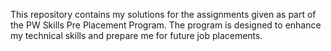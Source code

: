 This repository contains my solutions for the assignments given as part of the PW Skills Pre Placement Program. The program is designed to enhance my technical skills and prepare me for future job placements.
